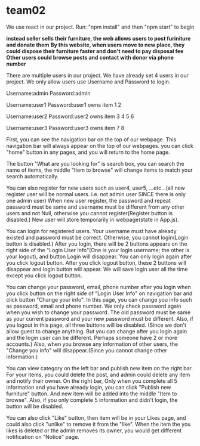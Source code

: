 # team02
We use react in our project.
Run: "npm install" and then "npm start" to begin

**instead seller sells their furniture, the web allows users to post furiniture and donate them** 
**By this website, when users move to new place, they could dispose their furniture faster and don't need to pay disposal fee**
**Other users could browse posts and contact with donor via phone number**

There are multiple users in our project.
We have already set 4 users in our project.
We only allow users use Username and Password to login.

Username:admin Password:admin 

Username:user1 Password:user1 owns item 1 2

Username:user2 Password:user2 owns item 3 4 5 6

Username:user3 Password:user3 owns item 7 8

First, you can see the navigation bar on the top of our webpage. This navigation bar will always appear on the top of our webpages.
you can click "home" button in any pages, and you will return to the home page.

The button "What are you looking for" is search box, you can search the name of items, the middle "Item to browse" will change items to match your search automatically. 

You can also register for new users such as user4, user5, ...etc...(all new register user will be normal users. i.e. not admin user SINCE there is only one admin user)
When new user register, the password and repeat password must be same and username must be different from any other users and not Null, otherwise you cannot register(Register button is disabled.)
New user will store temporarily in webpage(state in App.js).

You can login for registered users. Your username must have already existed and password must be correct. Otherwise, you cannot login(Login button is disabled.)
After you login, there will be 2 buttons appears on the right side of the "Login User Info"(One is your login username; the other is your logout), and button Login will disappear. 
You can only login again after you click logout button. After you click logout button, these 2 buttons will disappear and login button will appear.
We will save login user all the time except you click logout button.

You can change your password, email, phone number after you login when you click button on the right side of "Login User Info" on navigation bar and click button "Change your info".
In this page, you can change you info such as password, email and phone number. We only check password again when you wish to change your password. 
The old password must be same as your current password and your new password must be different.
Also, if you logout in this page, all three buttons will be disabled.
(Since we don't allow guest to change anything. But you can change after you login again and the login user can be different. Perhaps someone have 2 or more accounts.)
Also, when you browse any information of other users, the "Change you info" will disappear.(Since you cannot change other information.)

You can view category on the left bar and publish new item on the right bar.
For your items, you could delete the post, and admin could delete any item and notify their owner. 
On the right bar, Only when you complete all 5 information and you have already login, you can click "Publish new furniture" button. And new item will be added into the middle "Item to browse".
Also, if you only complete 5 information and didn't login, the button will be disabled.

You can also click "Like" button, then item will be in your Likes page, and could also click "unlike" to remove it from the "like". When the item the you likes is deleted or the admin removes its owner, you would get different notification on "Notice" page.






 